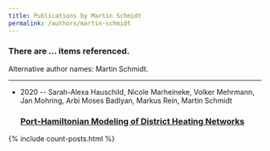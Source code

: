 ```yaml
---
title: Publications by Martin Schmidt
permalink: /authors/martin-schmidt
---
```


<h3 id="number-posts">There are ... items referenced.</h3>
<p id='info-authors'>Alternative author names: Martin Schmidt.</p>
<hr />
<ul class="post-list">
<li><span class='post-meta'>2020 -- Sarah-Alexa Hauschild, Nicole Marheineke, Volker Mehrmann, Jan Mohring, Arbi Moses Badlyan, Markus Rein, Martin Schmidt</span><h3><a class='post-link' href="{{ site.baseurl }}/port-hamiltonian-modeling-of-district-heating-networks">Port-Hamiltonian Modeling of District Heating Networks</a></h3></li>

</ul>
{% include count-posts.html %}
